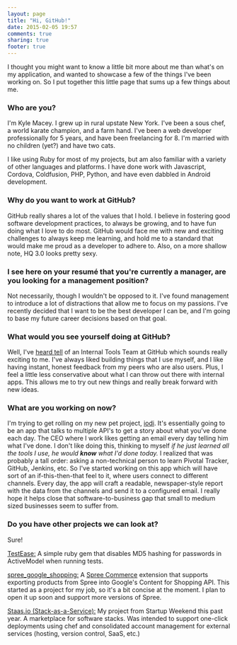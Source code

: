 ```yaml
---
layout: page
title: "Hi, GitHub!"
date: 2015-02-05 19:57
comments: true
sharing: true
footer: true
---
```


I thought you might want to know a little bit more about me than what's on my application, and wanted to  showcase a few of the things I've been working on. So I put together this little page that sums up a few things about me.

### Who are you?

I'm Kyle Macey. I grew up in rural upstate New York. I've been a sous chef, a world karate champion, and a farm hand. I've been a web developer professionally for 5 years, and have been freelancing for 8. I'm married with no children (yet?) and have two cats.

I like using Ruby for most of my projects, but am also familiar with a variety of other languages and platforms. I have done work with Javascript, Cordova, Coldfusion, PHP, Python, and have even dabbled in Android development.  

### Why do you want to work at GitHub?

GitHub really shares a lot of the values that I hold. I believe in fostering good software development practices, to always be growing, and to have fun doing what I love to do most. GitHub would face me with new and exciting challenges to always keep me learning, and hold me to a standard that would make me proud as a developer to adhere to. Also, on a more shallow note, HQ 3.0 looks pretty sexy.

### I see here on your resumé that you're currently a manager, are you looking for a management position?

Not necessarily, though I wouldn't be opposed to it. I've found management to introduce a lot of distractions that allow me to focus on my passions. I've recently decided that I want to be the best developer I can be, and I'm going to base my future career decisions based on that goal.

### What would you see yourself doing at GitHub?

Well, I've [heard tell](http://www.confreaks.com/videos/3764-railsberry2013-internal-tools-make-or-break-your-team) of an Internal Tools Team at GitHub which sounds really exciting to me. I've always liked building things that I use myself, and I like having instant, honest feedback from my peers who are also users. Plus, I feel a little less conservative about what I can throw out there with internal apps. This allows me to try out new things and really break forward with new ideas.

### What are you working on now?

I'm trying to get rolling on my new pet project, [iodi](https://github.com/KyleMacey/iodi). It's essentially going to be an app that talks to multiple API's to get a story about what you've done each day. The CEO where I work likes getting an email every day telling him what I've done. I don't like doing this, thinking to myself *if he just learned all the tools I use, he would **know** what I'd done today.* I realized that was probably a tall order: asking a non-technical person to learn Pivotal Tracker, GitHub, Jenkins, etc.  So I've started working on this app which will have sort of an if-this-then-that feel to it, where users connect to different channels. Every day, the app will craft a readable, newspaper-style report with the data from the channels and send it to a configured email. I really hope it helps close that software-to-business gap that small to medium sized businesses seem to suffer from.

### Do you have other projects we can look at?

Sure!

[TestEase:](https://github.com/KyleMacey/test_ease) A simple ruby gem that disables MD5 hashing for passwords in ActiveModel when running tests.

[spree_google_shopping:](https://github.com/salzmanGroup/spree-google-shopping) A [Spree Commerce](https://github.com/spree/spree) extension that supports exporting products from Spree into Google's Content for Shopping API. This started as a project for my job, so it's a bit concise at the moment. I plan to open it up soon and support more versions of Spree.

[Staas.io (Stack-as-a-Service):](http://staas.io) My project from Startup Weekend this past year. A marketplace for software stacks. Was intended to support one-click deployments using chef and consolidated account management for external services (hosting, version control, SaaS, etc.)
